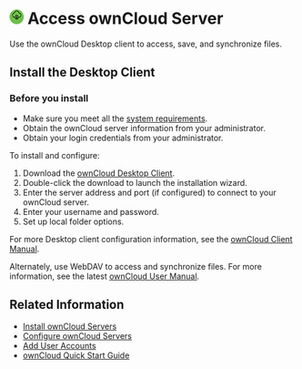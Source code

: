 # ![](../images/login-sm.png) Access ownCloud Server

Use the ownCloud Desktop client to access, save, and synchronize files. 

## Install the Desktop Client

### Before you install

- Make sure you meet all the [system requirements](https://doc.owncloud.org/desktop/latest/installing.html). 
- Obtain the ownCloud server information from your administrator. 
- Obtain your login credentials from your administrator. 

To install and configure:

1. Download the [ownCloud Desktop Client](https://owncloud.com/download/#desktop-clients). 
2. Double-click the download to launch the installation wizard. 
3. Enter the server address and port (if configured) to connect to your ownCloud server.
4. Enter your username and password.
5. Set up local folder options.

For more Desktop client configuration information, see the [ownCloud Client Manual](https://doc.owncloud.org/desktop/latest/).

Alternately, use WebDAV to access and synchronize files. For more information, see the latest [ownCloud User Manual](https://doc.owncloud.org/server/latest/user_manual/files/access_webdav.html).

## Related Information
* [Install ownCloud Servers](install.md)
* [Configure ownCloud Servers](Servers.md)
* [Add User Accounts](User.md)
* [ownCloud Quick Start Guide](../README.md)
